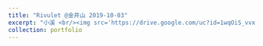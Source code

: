 ```yaml
---
title: "Rivulet @金井山 2019-10-03"
excerpt: "小溪 <br/><img src='https://drive.google.com/uc?id=1wqOiS_vvxQkJCS2kRDy-Op2vryytncUv&export=download'>"
collection: portfolio
---
```

